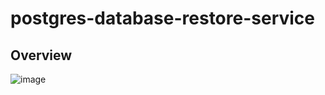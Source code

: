 # postgres-database-restore-service
## Overview
![image](https://user-images.githubusercontent.com/71131016/151018712-8890f23e-da4b-4f68-9dd0-efe9c5fc19bc.png)
